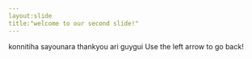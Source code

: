 ```yaml
---
layout:slide
title:"welcome to our second slide!"
---
```

konnitiha sayounara thankyou ari guygui
Use the left arrow to go back!
